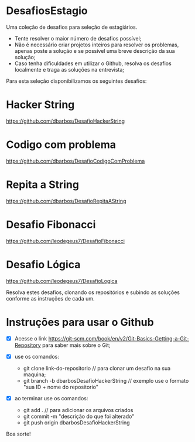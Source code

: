 # DesafiosEstagio
Uma coleção de desafios para seleção de estagiários.

   - Tente resolver o maior número de desafios possível;
   - Não é necessário criar projetos inteiros para resolver os problemas, apenas poste a solução e se possível uma breve descrição da sua solução;
   - Caso tenha dificuldades em utilizar o Github, resolva os desafios localmente e traga as soluções na entrevista;

Para esta seleção disponibilizamos os seguintes desafios:

# Hacker String
https://github.com/dbarbos/DesafioHackerString

# Codigo com problema
https://github.com/dbarbos/DesafioCodigoComProblema

# Repita a String
https://github.com/dbarbos/DesafioRepitaAString

# Desafio Fibonacci
https://github.com/leodegeus7/DesafioFibonacci

# Desafio Lógica
https://github.com/leodegeus7/DesafioLogica


Resolva estes desafios, clonando os repositórios e subindo as soluções conforme as instruções de cada um.

# Instruções para usar o Github

- [x] Acesse o link https://git-scm.com/book/en/v2/Git-Basics-Getting-a-Git-Repository para saber mais sobre o Git;
- [x] use os comandos: 
   - git clone link-do-repositorio // para clonar um desafio na sua maquina;
   - git branch -b dbarbosDesafioHackerString // exemplo use o formato "sua ID + nome do repositorio"
      
- [x] ao terminar use os comandos:
   - git add . // para adicionar os arquivos criados
   - git commit -m "descrição do que foi alterado"
   - git push origin dbarbosDesafioHackerString      
      

Boa sorte!
